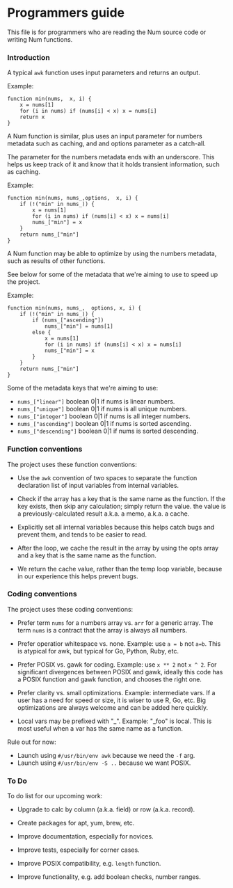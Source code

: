 # Programmers guide

This file is for programmers who are reading the Num source code or writing Num functions.


### Introduction

A typical `awk` function uses input parameters and returns an output.

Example:


    function min(nums,  x, i) {
        x = nums[1]
        for (i in nums) if (nums[i] < x) x = nums[i]
        return x
    }

A Num function is similar, plus uses an input parameter for numbers metadata such as caching, and and options parameter as a catch-all.

The parameter for the numbers metadata ends with an underscore. This helps us keep track of it and know that it holds transient information, such as caching.

Example:

    function min(nums, nums_,options,  x, i) {
        if (!("min" in nums_)) {
            x = nums[1]
            for (i in nums) if (nums[i] < x) x = nums[i]
            nums_["min"] = x
        }
        return nums_["min"]
    }

A Num function may be able to optimize by using the numbers metadata, such as results of other functions.

See below for some of the metadata that we're aiming to use to speed up the project.

Example:

    function min(nums, nums_,  options, x, i) {
        if (!("min" in nums_)) {
            if (nums_["ascending"])
                nums_["min"] = nums[1]
            else {
                x = nums[1]
                for (i in nums) if (nums[i] < x) x = nums[i]
                nums_["min"] = x
            }
        }
        return nums_["min"]
    }


Some of the metadata keys that we're aiming to use:

  * `nums_["linear"]` boolean 0|1 if nums is linear numbers.
  * `nums_["unique"]` boolean 0|1 if nums is all unique numbers.
  * `nums_["integer"]` boolean 0|1 if nums is all integer numbers.
  * `nums_["ascending"]` boolean 0|1 if nums is sorted ascending.
  * `nums_["descending"]` boolean 0|1 if nums is sorted descending.


### Function conventions

The project uses these function conventions:

  * Use the `awk` convention of two spaces to separate the function
    declaration list of input variables from internal variables.

  * Check if the array has a key that is the same name as the function.
    If the key exists, then skip any calculation; simply return the value.
    the value is a previously-calculated result a.k.a. a memo, a.k.a. a cache.

  * Explicitly set all internal variables because this helps
    catch bugs and prevent them, and tends to be easier to read.

  * After the loop, we cache the result in the array by using the
    opts array and a key that is the same name as the function.

  * We return the cache value, rather than the temp loop variable,
    because in our experience this helps prevent bugs.

### Coding conventions

The project uses these coding conventions:

  * Prefer term `nums` for a numbers array vs. `arr` for a generic array.
    The term `nums` is a contract that the array is always all numbers.

  * Prefer operatior whitespace vs. none. Example: use `a = b` not `a=b`.
    This is atypical for awk, but typical for Go, Python, Ruby, etc.

  * Prefer POSIX vs. gawk for coding. Example: use `x ** 2` not `x ^ 2`.
    For significant divergences between POSIX and gawk, ideally this code
    has a POSIX function and gawk function, and chooses the right one.

  * Prefer clarity vs. small optimizations. Example: intermediate vars.
    If a user has a need for speed or size, it is wiser to use R, Go, etc.
    Big optimizations are always welcome and can be added here quickly.

  * Local vars may be prefixed with "_". Example: "_foo" is local.
    This is most useful when a var has the same name as a function.

Rule out for now:

  * Launch using `#/usr/bin/env awk` because we need the `-f` arg.
  * Launch using `#/usr/bin/env -S ..` because we want POSIX.

### To Do

To do list for our upcoming work:

  * Upgrade to calc by column (a.k.a. field) or row (a.k.a. record).

  * Create packages for apt, yum, brew, etc.

  * Improve documentation, especially for novices.

  * Improve tests, especially for corner cases.

  * Improve POSIX compatibility, e.g. `length` function.

  * Improve functionality, e.g. add boolean checks, number ranges.
